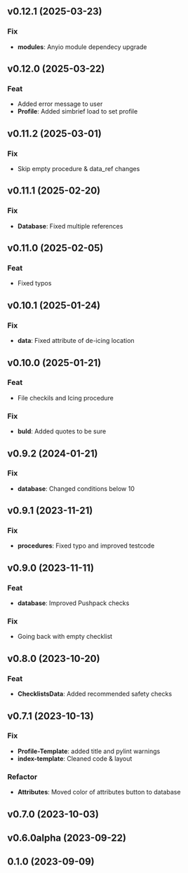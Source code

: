 ## v0.12.1 (2025-03-23)

### Fix

- **modules**: Anyio module dependecy upgrade

## v0.12.0 (2025-03-22)

### Feat

- Added error message to user
- **Profile**: Added simbrief load to set profile

## v0.11.2 (2025-03-01)

### Fix

- Skip empty procedure & data_ref changes

## v0.11.1 (2025-02-20)

### Fix

- **Database**: Fixed multiple references

## v0.11.0 (2025-02-05)

### Feat

- Fixed typos

## v0.10.1 (2025-01-24)

### Fix

- **data**: Fixed attribute of de-icing location

## v0.10.0 (2025-01-21)

### Feat

- File checkils and Icing procedure

### Fix

- **buld**: Added quotes to be sure

## v0.9.2 (2024-01-21)

### Fix

- **database**: Changed conditions below 10

## v0.9.1 (2023-11-21)

### Fix

- **procedures**: Fixed typo and improved testcode

## v0.9.0 (2023-11-11)

### Feat

- **database**: Improved Pushpack checks

### Fix

- Going back with empty checklist

## v0.8.0 (2023-10-20)

### Feat

- **ChecklistsData**: Added recommended safety checks

## v0.7.1 (2023-10-13)

### Fix

- **Profile-Template**: added title and pylint warnings
- **index-template**: Cleaned code & layout

### Refactor

- **Attributes**: Moved color of attributes button to database

## v0.7.0 (2023-10-03)

## v0.6.0alpha (2023-09-22)

## 0.1.0 (2023-09-09)
